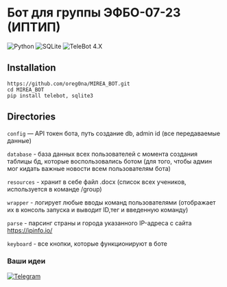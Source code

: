 # Бот для группы ЭФБО-07-23 (ИПТИП)

![Python](https://img.shields.io/badge/Python-3.12-blue?style=for-the-badge&logo=python)
![SQLite](https://img.shields.io/badge/sqlite-gray?style=for-the-badge&logo=sqlite)
![TeleBot 4.X](https://img.shields.io/badge/telebot_4.X-black?style=for-the-badge&logo=telebot)

## Installation
```
https://github.com/oreg0na/MIREA_BOT.git
cd MIREA_BOT
pip install telebot, sqlite3
```

## Directories
`config` — API токен бота, путь создание db, admin id (все передаваемые данные)

`database` - база данных всех пользователей с момента создания таблицы бд, которые воспользовались ботом (для того, чтобы админ мог кидать важные новости всем пользователям бота)

`resources` - хранит в себе файл .docx (список всех учеников, используется в команде /group)

`wrapper` - логирует любые вводы команд пользователями (отображает их в консоль запуска и выводит ID,тег и введенную команду)

`parse` - парсинг страны и города указанного IP-адреса с сайта https://ipinfo.io/

`keyboard` - все кнопки, которые функционируют в боте

### Ваши идеи
[![Telegram](https://img.shields.io/badge/Telegram-blue?style=for-the-badge&logo=Telegram)](https://t.me/svpg16)

